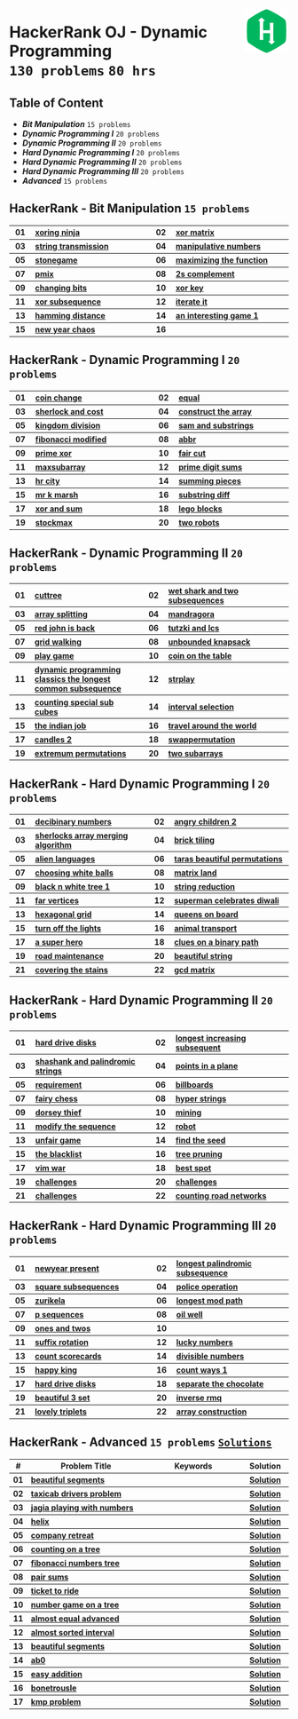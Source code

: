 <picture><img align="right" width="80" src="/logos/hackerrank.png"></img></picture>

# HackerRank OJ - Dynamic Programming <br> `130 problems` `80 hrs`

## Table of Content

- ***Bit Manipulation***              `15 problems`
- ***Dynamic Programming I***         `20 problems`
- ***Dynamic Programming II***        `20 problems`
- ***Hard Dynamic Programming I***    `20 problems`
- ***Hard Dynamic Programming II***   `20 problems`
- ***Hard Dynamic Programming III***  `20 problems`
- ***Advanced***                      `15 problems`

## HackerRank - Bit Manipulation `15 problems`

<table>
    <tbody>
        <tr>
<th align="center" width="50px">01</th><th align="left" width="550px"><a href="https://hackerrank.com/challenges/xoring-ninja/problem">xoring ninja</a></th>
<th align="center" width="50px">02</th><th align="left" width="550px"><a href="https://hackerrank.com/challenges/xor-matrix/problem">xor matrix</a></th>
        </tr>
        <tr>
<th align="center" width="50px">03</th><th align="left" width="550px"><a href="https://hackerrank.com/challenges/string-transmission/problem">string transmission</a></th>
<th align="center" width="50px">04</th><th align="left" width="550px"><a href="https://hackerrank.com/challenges/manipulative-numbers/problem">manipulative numbers</a></th>
        </tr>
        <tr>
<th align="center" width="50px">05</th><th align="left" width="550px"><a href="https://hackerrank.com/challenges/stonegame/problem">stonegame</a></th>
<th align="center" width="50px">06</th><th align="left" width="550px"><a href="https://hackerrank.com/challenges/maximizing-the-function/problem">maximizing the function</a></th>
        </tr>
        <tr>
<th align="center" width="50px">07</th><th align="left" width="550px"><a href="https://hackerrank.com/challenges/pmix/problem">pmix</a></th>
<th align="center" width="50px">08</th><th align="left" width="550px"><a href="https://hackerrank.com/challenges/2s-complement/problem">2s complement</a></th>
        </tr>
        <tr>
<th align="center" width="50px">09</th><th align="left" width="550px"><a href="https://hackerrank.com/challenges/changing-bits/problem">changing bits</a></th>
<th align="center" width="50px">10</th><th align="left" width="550px"><a href="https://hackerrank.com/challenges/xor-key/problem">xor key</a></th>
        </tr>
        <tr>
<th align="center" width="50px">11</th><th align="left" width="550px"><a href="https://hackerrank.com/challenges/xor-subsequence/problem">xor subsequence</a></th>
<th align="center" width="50px">12</th><th align="left" width="550px"><a href="https://hackerrank.com/challenges/iterate-it/problem">iterate it</a></th>
        </tr>
        <tr>
<th align="center" width="50px">13</th><th align="left" width="550px"><a href="https://hackerrank.com/challenges/hamming-distance/problem">hamming distance</a></th>
<th align="center" width="50px">14</th><th align="left" width="550px"><a href="https://hackerrank.com/challenges/an-interesting-game-1/problem">an interesting game 1</a></th>
        </tr>
        <tr>
<th align="center" width="50px">15</th><th align="left" width="550px"><a href="https://hackerrank.com/challenges/new-year-chaos/problem">new year chaos</a></th>
<th align="center" width="50px">16</th><th align="left" width="550px"><a href=""></a></th>
        </tr>
    </tbody>
</table>

## HackerRank - Dynamic Programming I `20 problems`

<table>
    <tbody>
        <tr>
<th align="center" width="50px">01</th><th align="left" width="550px"><a href="https://hackerrank.com/challenges/coin-change/problem">coin change</a></th>
<th align="center" width="50px">02</th><th align="left" width="550px"><a href="https://hackerrank.com/challenges/equal/problem">equal</a></th>
        </tr>
        <tr>
<th align="center" width="50px">03</th><th align="left" width="550px"><a href="https://hackerrank.com/challenges/sherlock-and-cost/problem">sherlock and cost</a></th>
<th align="center" width="50px">04</th><th align="left" width="550px"><a href="https://hackerrank.com/challenges/construct-the-array/problem">construct the array</a></th>
        </tr>
        <tr>
<th align="center" width="50px">05</th><th align="left" width="550px"><a href="https://hackerrank.com/challenges/kingdom-division/problem">kingdom division</a></th>
<th align="center" width="50px">06</th><th align="left" width="550px"><a href="https://hackerrank.com/challenges/sam-and-substrings/problem">sam and substrings</a></th>
        </tr>
        <tr>
<th align="center" width="50px">07</th><th align="left" width="550px"><a href="https://hackerrank.com/challenges/fibonacci-modified/problem">fibonacci modified</a></th>
<th align="center" width="50px">08</th><th align="left" width="550px"><a href="https://hackerrank.com/challenges/abbr/problem">abbr</a></th>
        </tr>
        <tr>
<th align="center" width="50px">09</th><th align="left" width="550px"><a href="https://hackerrank.com/challenges/prime-xor/problem">prime xor</a></th>
<th align="center" width="50px">10</th><th align="left" width="550px"><a href="https://hackerrank.com/challenges/fair-cut/problem">fair cut</a></th>
        </tr>
        <tr>
<th align="center" width="50px">11</th><th align="left" width="550px"><a href="https://hackerrank.com/challenges/maxsubarray/problem">maxsubarray</a></th>
<th align="center" width="50px">12</th><th align="left" width="550px"><a href="https://hackerrank.com/challenges/prime-digit-sums/problem">prime digit sums</a></th>
        </tr>
        <tr>
<th align="center" width="50px">13</th><th align="left" width="550px"><a href="https://hackerrank.com/challenges/hr-city/problem">hr city</a></th>
<th align="center" width="50px">14</th><th align="left" width="550px"><a href="https://hackerrank.com/challenges/summing-pieces/problem">summing pieces</a></th>
        </tr>
        <tr>
<th align="center" width="50px">15</th><th align="left" width="550px"><a href="https://hackerrank.com/challenges/mr-k-marsh/problem">mr k marsh</a></th>
<th align="center" width="50px">16</th><th align="left" width="550px"><a href="https://hackerrank.com/challenges/substring-diff/problem">substring diff</a></th>
        </tr>
        <tr>
<th align="center" width="50px">17</th><th align="left" width="550px"><a href="https://hackerrank.com/challenges/xor-and-sum/problem">xor and sum</a></th>
<th align="center" width="50px">18</th><th align="left" width="550px"><a href="https://hackerrank.com/challenges/lego-blocks/problem">lego blocks</a></th>
        </tr>
        <tr>
<th align="center" width="50px">19</th><th align="left" width="550px"><a href="https://hackerrank.com/challenges/stockmax/problem">stockmax</a></th>
<th align="center" width="50px">20</th><th align="left" width="550px"><a href="https://hackerrank.com/challenges/two-robots/problem">two robots</a></th>
        </tr>
    </tbody>
</table>

## HackerRank - Dynamic Programming II `20 problems`

<table>
    <tbody>
        <tr>
<th align="center" width="50px">01</th><th align="left" width="550px"><a href="https://hackerrank.com/challenges/cuttree/problem">cuttree</a></th>
<th align="center" width="50px">02</th><th align="left" width="550px"><a href="https://hackerrank.com/challenges/wet-shark-and-two-subsequences/problem">wet shark and two subsequences</a></th>
        </tr>
        <tr>
<th align="center" width="50px">03</th><th align="left" width="550px"><a href="https://hackerrank.com/challenges/array-splitting/problem">array splitting</a></th>
<th align="center" width="50px">04</th><th align="left" width="550px"><a href="https://hackerrank.com/challenges/mandragora/problem">mandragora</a></th>
        </tr>
        <tr>
<th align="center" width="50px">05</th><th align="left" width="550px"><a href="https://hackerrank.com/challenges/red-john-is-back/problem">red john is back</a></th>
<th align="center" width="50px">06</th><th align="left" width="550px"><a href="https://hackerrank.com/challenges/tutzki-and-lcs/problem">tutzki and lcs</a></th>
        </tr>
        <tr>
<th align="center" width="50px">07</th><th align="left" width="550px"><a href="https://hackerrank.com/challenges/grid-walking/problem">grid walking</a></th>
<th align="center" width="50px">08</th><th align="left" width="550px"><a href="https://hackerrank.com/challenges/unbounded-knapsack/problem">unbounded knapsack</a></th>
        </tr>
        <tr>
<th align="center" width="50px">09</th><th align="left" width="550px"><a href="https://hackerrank.com/challenges/play-game/problem">play game</a></th>
<th align="center" width="50px">10</th><th align="left" width="550px"><a href="https://hackerrank.com/challenges/coin-on-the-table/problem">coin on the table</a></th>
        </tr>
        <tr>
<th align="center" width="50px">11</th><th align="left" width="550px"><a href="https://hackerrank.com/challenges/dynamic-programming-classics-the-longest-common-subsequence/problem">dynamic programming classics the longest common subsequence</a></th>
<th align="center" width="50px">12</th><th align="left" width="550px"><a href="https://hackerrank.com/challenges/strplay/problem">strplay</a></th>
        </tr>
        <tr>
<th align="center" width="50px">13</th><th align="left" width="550px"><a href="https://hackerrank.com/challenges/counting-special-sub-cubes/problem">counting special sub cubes</a></th>
<th align="center" width="50px">14</th><th align="left" width="550px"><a href="https://hackerrank.com/challenges/interval-selection/problem">interval selection</a></th>
        </tr>
        <tr>
<th align="center" width="50px">15</th><th align="left" width="550px"><a href="https://hackerrank.com/challenges/the-indian-job/problem">the indian job</a></th>
<th align="center" width="50px">16</th><th align="left" width="550px"><a href="https://hackerrank.com/challenges/travel-around-the-world/problem">travel around the world</a></th>
        </tr>
        <tr>
<th align="center" width="50px">17</th><th align="left" width="550px"><a href="https://hackerrank.com/challenges/candles-2/problem">candles 2</a></th>
<th align="center" width="50px">18</th><th align="left" width="550px"><a href="https://hackerrank.com/challenges/swappermutation/problem">swappermutation</a></th>
        </tr>
        <tr>
<th align="center" width="50px">19</th><th align="left" width="550px"><a href="https://hackerrank.com/challenges/extremum-permutations/problem">extremum permutations</a></th>
<th align="center" width="50px">20</th><th align="left" width="550px"><a href="https://hackerrank.com/challenges/two-subarrays/problem">two subarrays</a></th>
        </tr>
    </tbody>
</table>

## HackerRank - Hard Dynamic Programming I `20 problems`

<table>
    <tbody>
        <tr>
<th align="center" width="50px">01</th><th align="left" width="550px"><a href="https://hackerrank.com/challenges/decibinary-numbers/problem">decibinary numbers</a></th>
<th align="center" width="50px">02</th><th align="left" width="550px"><a href="https://hackerrank.com/challenges/angry-children-2/problem">angry children 2</a></th>
        </tr>
        <tr>
<th align="center" width="50px">03</th><th align="left" width="550px"><a href="https://hackerrank.com/challenges/sherlocks-array-merging-algorithm/problem">sherlocks array merging algorithm</a></th>
<th align="center" width="50px">04</th><th align="left" width="550px"><a href="https://hackerrank.com/challenges/brick-tiling/problem">brick tiling</a></th>
        </tr>
        <tr>
<th align="center" width="50px">05</th><th align="left" width="550px"><a href="https://hackerrank.com/challenges/alien-languages/problem">alien languages</a></th>
<th align="center" width="50px">06</th><th align="left" width="550px"><a href="https://hackerrank.com/challenges/taras-beautiful-permutations/problem">taras beautiful permutations</a></th>
        </tr>
        <tr>
<th align="center" width="50px">07</th><th align="left" width="550px"><a href="https://hackerrank.com/challenges/choosing-white-balls/problem">choosing white balls</a></th>
<th align="center" width="50px">08</th><th align="left" width="550px"><a href="https://hackerrank.com/challenges/matrix-land/problem">matrix land</a></th>
        </tr>
        <tr>
<th align="center" width="50px">09</th><th align="left" width="550px"><a href="https://hackerrank.com/challenges/black-n-white-tree-1/problem">black n white tree 1</a></th>
<th align="center" width="50px">10</th><th align="left" width="550px"><a href="https://hackerrank.com/challenges/string-reduction/problem">string reduction</a></th>
        </tr>
        <tr>
<th align="center" width="50px">11</th><th align="left" width="550px"><a href="https://hackerrank.com/challenges/far-vertices/problem">far vertices</a></th>
<th align="center" width="50px">12</th><th align="left" width="550px"><a href="https://hackerrank.com/challenges/superman-celebrates-diwali/problem">superman celebrates diwali</a></th>
        </tr>
        <tr>
<th align="center" width="50px">13</th><th align="left" width="550px"><a href="https://hackerrank.com/challenges/hexagonal-grid/problem">hexagonal grid</a></th>
<th align="center" width="50px">14</th><th align="left" width="550px"><a href="https://hackerrank.com/challenges/queens-on-board/problem">queens on board</a></th>
        </tr>
        <tr>
<th align="center" width="50px">15</th><th align="left" width="550px"><a href="https://hackerrank.com/challenges/turn-off-the-lights/problem">turn off the lights</a></th>
<th align="center" width="50px">16</th><th align="left" width="550px"><a href="https://hackerrank.com/challenges/animal-transport/problem">animal transport</a></th>
        </tr>
        <tr>
<th align="center" width="50px">17</th><th align="left" width="550px"><a href="https://hackerrank.com/challenges/a-super-hero/problem">a super hero</a></th>
<th align="center" width="50px">18</th><th align="left" width="550px"><a href="https://hackerrank.com/challenges/clues-on-a-binary-path/problem">clues on a binary path</a></th>
        </tr>
        <tr>
<th align="center" width="50px">19</th><th align="left" width="550px"><a href="https://hackerrank.com/challenges/road-maintenance/problem">road maintenance</a></th>
<th align="center" width="50px">20</th><th align="left" width="550px"><a href="https://hackerrank.com/challenges/beautiful-string/problem">beautiful string</a></th>
        </tr>
        <tr>
<th align="center" width="50px">21</th><th align="left" width="550px"><a href="https://hackerrank.com/challenges/covering-the-stains/problem">covering the stains</a></th>
<th align="center" width="50px">22</th><th align="left" width="550px"><a href="https://hackerrank.com/challenges/gcd-matrix/problem">gcd matrix</a></th>
        </tr>
    </tbody>
</table>

## HackerRank - Hard Dynamic Programming II `20 problems`

<table>
    <tbody>
        <tr>
<th align="center" width="50px">01</th><th align="left" width="550px"><a href="https://hackerrank.com/challenges/hard-drive-disks/problem">hard drive disks</a></th>
<th align="center" width="50px">02</th><th align="left" width="550px"><a href="https://hackerrank.com/challenges/longest-increasing-subsequent/problem">longest increasing subsequent</a></th>
        </tr>
        <tr>
<th align="center" width="50px">03</th><th align="left" width="550px"><a href="https://hackerrank.com/challenges/shashank-and-palindromic-strings/problem">shashank and palindromic strings</a></th>
<th align="center" width="50px">04</th><th align="left" width="550px"><a href="https://hackerrank.com/challenges/points-in-a-plane/problem">points in a plane</a></th>
        </tr>
        <tr>
<th align="center" width="50px">05</th><th align="left" width="550px"><a href="https://hackerrank.com/challenges/requirement/problem">requirement</a></th>
<th align="center" width="50px">06</th><th align="left" width="550px"><a href="https://hackerrank.com/challenges/billboards/problem">billboards</a></th>
        </tr>
        <tr>
<th align="center" width="50px">07</th><th align="left" width="550px"><a href="https://hackerrank.com/challenges/fairy-chess/problem">fairy chess</a></th>
<th align="center" width="50px">08</th><th align="left" width="550px"><a href="https://hackerrank.com/challenges/hyper-strings/problem">hyper strings</a></th>
        </tr>
        <tr>
<th align="center" width="50px">09</th><th align="left" width="550px"><a href="https://hackerrank.com/challenges/dorsey-thief/problem">dorsey thief</a></th>
<th align="center" width="50px">10</th><th align="left" width="550px"><a href="https://hackerrank.com/challenges/mining/problem">mining</a></th>
        </tr>
        <tr>
<th align="center" width="50px">11</th><th align="left" width="550px"><a href="https://hackerrank.com/challenges/modify-the-sequence/problem">modify the sequence</a></th>
<th align="center" width="50px">12</th><th align="left" width="550px"><a href="https://hackerrank.com/challenges/robot/problem">robot</a></th>
        </tr>
        <tr>
<th align="center" width="50px">13</th><th align="left" width="550px"><a href="https://hackerrank.com/challenges/unfair-game/problem">unfair game</a></th>
<th align="center" width="50px">14</th><th align="left" width="550px"><a href="https://hackerrank.com/challenges/find-the-seed/problem">find the seed</a></th>
        </tr>
        <tr>
<th align="center" width="50px">15</th><th align="left" width="550px"><a href="https://hackerrank.com/challenges/the-blacklist/problem">the blacklist</a></th>
<th align="center" width="50px">16</th><th align="left" width="550px"><a href="https://hackerrank.com/challenges/tree-pruning/problem">tree pruning</a></th>
        </tr>
        <tr>
<th align="center" width="50px">17</th><th align="left" width="550px"><a href="https://hackerrank.com/challenges/vim-war/problem">vim war</a></th>
<th align="center" width="50px">18</th><th align="left" width="550px"><a href="https://hackerrank.com/challenges/best-spot/problem">best spot</a></th>
        </tr>
        <tr>
<th align="center" width="50px">19</th><th align="left" width="550px"><a href="https://hackerrank.com/challenges/unique-divide-and-conquer">challenges</a></th>
<th align="center" width="50px">20</th><th align="left" width="550px"><a href="https://hackerrank.com/challenges/dortmund-dilemma">challenges</a></th>
        </tr>
        <tr>
<th align="center" width="50px">21</th><th align="left" width="550px"><a href="https://hackerrank.com/challenges/super-kth-lis">challenges</a></th>
<th align="center" width="50px">22</th><th align="left" width="550px"><a href="https://hackerrank.com/challenges/counting-road-networks/problem">counting road networks</a></th>
        </tr>
    </tbody>
</table>

## HackerRank - Hard Dynamic Programming III `20 problems`

<table>
    <tbody>
        <tr>
<th align="center" width="50px">01</th><th align="left" width="550px"><a href="https://hackerrank.com/challenges/newyear-present/problem">newyear present</a></th>
<th align="center" width="50px">02</th><th align="left" width="550px"><a href="https://hackerrank.com/challenges/longest-palindromic-subsequence/problem">longest palindromic subsequence</a></th>
        </tr>
        <tr>
<th align="center" width="50px">03</th><th align="left" width="550px"><a href="https://hackerrank.com/challenges/square-subsequences/problem">square subsequences</a></th>
<th align="center" width="50px">04</th><th align="left" width="550px"><a href="https://hackerrank.com/challenges/police-operation/problem">police operation</a></th>
        </tr>
        <tr>
<th align="center" width="50px">05</th><th align="left" width="550px"><a href="https://hackerrank.com/challenges/zurikela/problem">zurikela</a></th>
<th align="center" width="50px">06</th><th align="left" width="550px"><a href="https://hackerrank.com/challenges/longest-mod-path/problem">longest mod path</a></th>
        </tr>
        <tr>
<th align="center" width="50px">07</th><th align="left" width="550px"><a href="https://hackerrank.com/challenges/p-sequences/problem">p sequences</a></th>
<th align="center" width="50px">08</th><th align="left" width="550px"><a href="https://hackerrank.com/challenges/oil-well/problem">oil well</a></th>
        </tr>
        <tr>
<th align="center" width="50px">09</th><th align="left" width="550px"><a href="https://hackerrank.com/challenges/ones-and-twos/problem">ones and twos</a></th>
<th align="center" width="50px">10</th><th align="left" width="550px"><a href=""></a></th>
        </tr>
        <tr>
<th align="center" width="50px">11</th><th align="left" width="550px"><a href="https://hackerrank.com/challenges/suffix-rotation/problem">suffix rotation</a></th>
<th align="center" width="50px">12</th><th align="left" width="550px"><a href="https://hackerrank.com/challenges/lucky-numbers/problem">lucky numbers</a></th>
        </tr>
        <tr>
<th align="center" width="50px">13</th><th align="left" width="550px"><a href="https://hackerrank.com/challenges/count-scorecards/problem">count scorecards</a></th>
<th align="center" width="50px">14</th><th align="left" width="550px"><a href="https://hackerrank.com/challenges/divisible-numbers/problem">divisible numbers</a></th>
        </tr>
        <tr>
<th align="center" width="50px">15</th><th align="left" width="550px"><a href="https://hackerrank.com/challenges/happy-king/problem">happy king</a></th>
<th align="center" width="50px">16</th><th align="left" width="550px"><a href="https://hackerrank.com/challenges/count-ways-1/problem">count ways 1</a></th>
        </tr>
        <tr>
<th align="center" width="50px">17</th><th align="left" width="550px"><a href="https://hackerrank.com/challenges/hard-drive-disks/problem">hard drive disks</a></th>
<th align="center" width="50px">18</th><th align="left" width="550px"><a href="https://hackerrank.com/challenges/separate-the-chocolate/problem">separate the chocolate</a></th>
        </tr>
        <tr>
<th align="center" width="50px">19</th><th align="left" width="550px"><a href="https://hackerrank.com/challenges/beautiful-3-set/problem">beautiful 3 set</a></th>
<th align="center" width="50px">20</th><th align="left" width="550px"><a href="https://hackerrank.com/challenges/inverse-rmq/problem">inverse rmq</a></th>
        </tr>
        <tr>
<th align="center" width="50px">21</th><th align="left" width="550px"><a href="https://hackerrank.com/challenges/lovely-triplets/problem">lovely triplets</a></th>
<th align="center" width="50px">22</th><th align="left" width="550px"><a href="https://hackerrank.com/challenges/array-construction/problem">array construction</a></th>
        </tr>
    </tbody>
</table>

## HackerRank - Advanced `15 problems` [`Solutions`](/level-3/hackerrank/dynamic-programming/solutions/advanced.md)

<table>
    <head>
        <tr>
<th align="center">#</th>
<th align="center" width="600px">Problem Title</th>
<th align="center" width="480px">Keywords</th>
<th align="center" width="120px">Solution</th>
        </tr>
    </head>
    <tbody>
        <tr>
<th align="center">01</th>
<th align="left"><a href="https://hackerrank.com/challenges/beautiful-segments/problem">beautiful segments</a></th>
<th align="left"></th>
<th align="center"><a href="/level-3/hackerrank/dynamic-programming/solutions/advanced.md">Solution</a></th>
        </tr>
        <tr>
<th align="center">02</th>
<th align="left"><a href="https://hackerrank.com/challenges/taxicab-drivers-problem/problem">taxicab drivers problem</a></th>
<th align="left"></th>
<th align="center"><a href="/level-3/hackerrank/dynamic-programming/solutions/advanced.md">Solution</a></th>
        </tr>
        <tr>
<th align="center">03</th>
<th align="left"><a href="https://hackerrank.com/challenges/jagia-playing-with-numbers/problem">jagia playing with numbers</a></th>
<th align="left"></th>
<th align="center"><a href="/level-3/hackerrank/dynamic-programming/solutions/advanced.md">Solution</a></th>
        </tr>
        <tr>
<th align="center">04</th>
<th align="left"><a href="https://hackerrank.com/challenges/helix/problem">helix</a></th>
<th align="left"></th>
<th align="center"><a href="/level-3/hackerrank/dynamic-programming/solutions/advanced.md">Solution</a></th>
        </tr>
        <tr>
<th align="center">05</th>
<th align="left"><a href="https://hackerrank.com/challenges/company-retreat/problem">company retreat</a></th>
<th align="left"></th>
<th align="center"><a href="/level-3/hackerrank/dynamic-programming/solutions/advanced.md">Solution</a></th>
        </tr>
        <tr>
<th align="center">06</th>
<th align="left"><a href="https://hackerrank.com/challenges/counting-on-a-tree/problem">counting on a tree</a></th>
<th align="left"></th>
<th align="center"><a href="/level-3/hackerrank/dynamic-programming/solutions/advanced.md">Solution</a></th>
        </tr>
        <tr>
<th align="center">07</th>
<th align="left"><a href="https://hackerrank.com/challenges/fibonacci-numbers-tree/problem">fibonacci numbers tree</a></th>
<th align="left"></th>
<th align="center"><a href="/level-3/hackerrank/dynamic-programming/solutions/advanced.md">Solution</a></th>
        </tr>
        <tr>
<th align="center">08</th>
<th align="left"><a href="https://hackerrank.com/challenges/pair-sums/problem">pair sums</a></th>
<th align="left"></th>
<th align="center"><a href="/level-3/hackerrank/dynamic-programming/solutions/advanced.md">Solution</a></th>
        </tr>
        <tr>
<th align="center">09</th>
<th align="left"><a href="https://hackerrank.com/challenges/ticket-to-ride/problem">ticket to ride</a></th>
<th align="left"></th>
<th align="center"><a href="/level-3/hackerrank/dynamic-programming/solutions/advanced.md">Solution</a></th>
        </tr>
        <tr>
<th align="center">10</th>
<th align="left"><a href="https://hackerrank.com/challenges/number-game-on-a-tree/problem">number game on a tree</a></th>
<th align="left"></th>
<th align="center"><a href="/level-3/hackerrank/dynamic-programming/solutions/advanced.md">Solution</a></th>
        </tr>
        <tr>
<th align="center">11</th>
<th align="left"><a href="https://hackerrank.com/challenges/almost-equal-advanced/problem">almost equal advanced</a></th>
<th align="left"></th>
<th align="center"><a href="/level-3/hackerrank/dynamic-programming/solutions/advanced.md">Solution</a></th>
        </tr>
        <tr>
<th align="center">12</th>
<th align="left"><a href="https://hackerrank.com/challenges/almost-sorted-interval/problem">almost sorted interval</a></th>
<th align="left"></th>
<th align="center"><a href="/level-3/hackerrank/dynamic-programming/solutions/advanced.md">Solution</a></th>
        </tr>
        <tr>
<th align="center">13</th>
<th align="left"><a href="https://hackerrank.com/challenges/beautiful-segments/problem">beautiful segments</a></th>
<th align="left"></th>
<th align="center"><a href="/level-3/hackerrank/dynamic-programming/solutions/advanced.md">Solution</a></th>
        </tr>
        <tr>
<th align="center">14</th>
<th align="left"><a href="https://hackerrank.com/challenges/ab0/problem">ab0</a></th>
<th align="left"></th>
<th align="center"><a href="/level-3/hackerrank/dynamic-programming/solutions/advanced.md">Solution</a></th>
        </tr>
        <tr>
<th align="center">15</th>
<th align="left"><a href="https://hackerrank.com/challenges/easy-addition/problem">easy addition</a></th>
<th align="left"></th>
<th align="center"><a href="/level-3/hackerrank/dynamic-programming/solutions/advanced.md">Solution</a></th>
        </tr>
        <tr>
<th align="center">16</th>
<th align="left"><a href="https://hackerrank.com/challenges/bonetrousle/problem">bonetrousle</a></th>
<th align="left"></th>
<th align="center"><a href="/level-3/hackerrank/dynamic-programming/solutions/advanced.md">Solution</a></th>
        </tr>
        <tr>
<th align="center">17</th>
<th align="left"><a href="https://hackerrank.com/challenges/kmp-problem/problem">kmp problem</a></th>
<th align="left"></th>
<th align="center"><a href="/level-3/hackerrank/dynamic-programming/solutions/advanced.md">Solution</a></th>
        </tr>
    </tbody>
</table>
